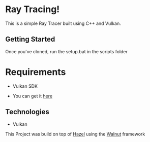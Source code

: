 # Ray Tracing!

This is a simple Ray Tracer built using C++ and Vulkan.




## Getting Started
Once you've cloned, run the setup.bat in the scripts folder

# Requirements 
 - Vulkan SDK
  * You can get it <a href="https://vulkan.lunarg.com/sdk/home#windows">here</a>
  
## Technologies
* Vulkan


This Project was build on top of <a href="https://hazelengine.com/">Hazel</a> using the <a href="https://github.com/TheCherno/Walnut">Walnut</a> framework
